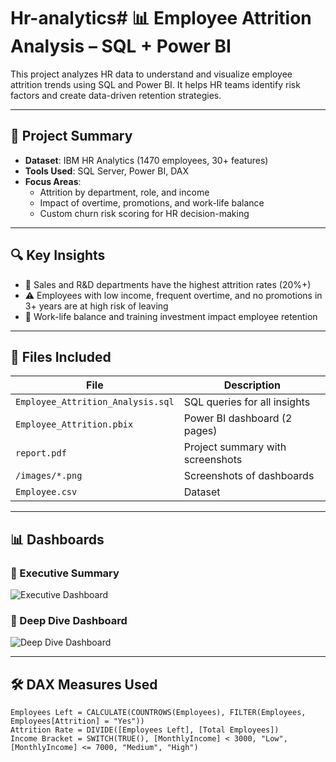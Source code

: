 # Hr-analytics# 📊 Employee Attrition Analysis – SQL + Power BI

This project analyzes HR data to understand and visualize employee attrition trends using SQL and Power BI. It helps HR teams identify risk factors and create data-driven retention strategies.

---

## 🧩 Project Summary

- **Dataset**: IBM HR Analytics (1470 employees, 30+ features)
- **Tools Used**: SQL Server, Power BI, DAX
- **Focus Areas**:
  - Attrition by department, role, and income
  - Impact of overtime, promotions, and work-life balance
  - Custom churn risk scoring for HR decision-making

---

## 🔍 Key Insights

- 💼 Sales and R&D departments have the highest attrition rates (20%+)
- ⚠️ Employees with low income, frequent overtime, and no promotions in 3+ years are at high risk of leaving
- 🧘 Work-life balance and training investment impact employee retention

---

## 📁 Files Included

| File                                | Description                            |
|-------------------------------------|----------------------------------------|
| `Employee_Attrition_Analysis.sql`   | SQL queries for all insights           |
| `Employee_Attrition.pbix`           | Power BI dashboard (2 pages)           |
| `report.pdf`                        | Project summary with screenshots       |
| `/images/*.png`                     | Screenshots of dashboards              |
| `Employee.csv`                      | Dataset 

---

## 📊 Dashboards

### 📌 Executive Summary
![Executive Dashboard](images/executive_dashboard.png)

### 📌 Deep Dive Dashboard
![Deep Dive Dashboard](images/attrition_deep_dive.png)

---

## 🛠 DAX Measures Used

```DAX
Employees Left = CALCULATE(COUNTROWS(Employees), FILTER(Employees, Employees[Attrition] = "Yes"))
Attrition Rate = DIVIDE([Employees Left], [Total Employees])
Income Bracket = SWITCH(TRUE(), [MonthlyIncome] < 3000, "Low", [MonthlyIncome] <= 7000, "Medium", "High")
